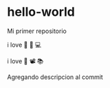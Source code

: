 # hello-world

Mi primer repositorio

i love :pizza: :beer: :computer:

i love 🐶 📽️ 📚

Agregando descripcion al commit
